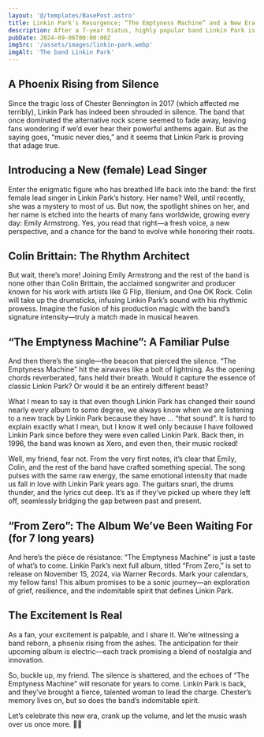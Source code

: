 ```yaml
---
layout: '@/templates/BasePost.astro'
title: Linkin Park's Resurgence; “The Emptyness Machine” and a New Era
description: After a 7-year hiatus, highly popular band Linkin Park is back with a new album and two new band members.
pubDate: 2024-09-06T00:00:00Z
imgSrc: '/assets/images/linkin-park.webp'
imgAlt: 'The band Linkin Park'
---
```


## A Phoenix Rising from Silence

Since the tragic loss of Chester Bennington in 2017 (which affected me terribly), Linkin Park has indeed been shrouded in silence. The band that once dominated the alternative rock scene seemed to fade away, leaving fans wondering if we’d ever hear their powerful anthems again. But as the saying goes, “music never dies,” and it seems that Linkin Park is proving that adage true.

## Introducing a New (female) Lead Singer

Enter the enigmatic figure who has breathed life back into the band: the first female lead singer in Linkin Park’s history. Her name? Well, until recently, she was a mystery to most of us. But now, the spotlight shines on her, and her name is etched into the hearts of many fans worldwide, growing every day: Emily Armstrong. Yes, you read that right—a fresh voice, a new perspective, and a chance for the band to evolve while honoring their roots.

## Colin Brittain: The Rhythm Architect

But wait, there’s more! Joining Emily Armstrong and the rest of the band is none other than Colin Brittain, the acclaimed songwriter and producer known for his work with artists like G Flip, Illenium, and One OK Rock. Colin will take up the drumsticks, infusing Linkin Park’s sound with his rhythmic prowess. Imagine the fusion of his production magic with the band’s signature intensity—truly a match made in musical heaven.

## “The Emptyness Machine”: A Familiar Pulse

And then there’s the single—the beacon that pierced the silence. “The Emptyness Machine” hit the airwaves like a bolt of lightning. As the opening chords reverberated, fans held their breath. Would it capture the essence of classic Linkin Park? Or would it be an entirely different beast?

What I mean to say is that even though Linkin Park has changed their sound nearly every album to some degree, we always know when we are listening to a new track by Linkin Park because they have … “that sound”. It is hard to explain exactly what I mean, but I know it well only because I have followed Linkin Park since before they were even called Linkin Park. Back then, in 1996, the band was known as Xero, and even then, their music rocked!

Well, my friend, fear not. From the very first notes, it’s clear that Emily, Colin,  and the rest of the band have crafted something special. The song pulses with the same raw energy, the same emotional intensity that made us fall in love with Linkin Park years ago. The guitars snarl, the drums thunder, and the lyrics cut deep. It’s as if they’ve picked up where they left off, seamlessly bridging the gap between past and present.

## “From Zero”: The Album We’ve Been Waiting For (for 7 long years)

And here’s the pièce de résistance: “The Emptyness Machine” is just a taste of what’s to come. Linkin Park’s next full album, titled “From Zero,” is set to release on November 15, 2024, via Warner Records. Mark your calendars, my fellow fans! This album promises to be a sonic journey—an exploration of grief, resilience, and the indomitable spirit that defines Linkin Park.

## The Excitement Is Real

As a fan, your excitement is palpable, and I share it. We’re witnessing a band reborn, a phoenix rising from the ashes. The anticipation for their upcoming album is electric—each track promising a blend of nostalgia and innovation.

So, buckle up, my friend. The silence is shattered, and the echoes of “The Emptyness Machine” will resonate for years to come. Linkin Park is back, and they’ve brought a fierce, talented woman to lead the charge. Chester’s memory lives on, but so does the band’s indomitable spirit.

Let’s celebrate this new era, crank up the volume, and let the music wash over us once more. 🤘🔥